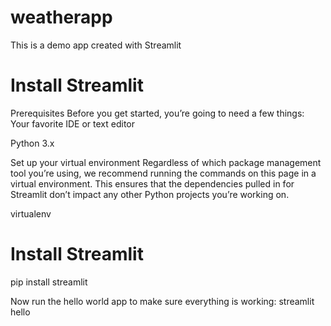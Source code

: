 # weatherapp
This is a demo app created with Streamlit

# Install Streamlit
Prerequisites
Before you get started, you’re going to need a few things:
Your favorite IDE or text editor

Python 3.x

Set up your virtual environment
Regardless of which package management tool you’re using, we recommend running the commands on this page in a virtual environment. This ensures that the dependencies pulled in for Streamlit don’t impact any other Python projects you’re working on.

virtualenv

# Install Streamlit
pip install streamlit

Now run the hello world app to make sure everything is working:
streamlit hello
